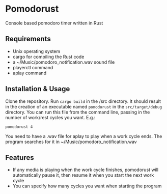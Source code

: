 # Pomodorust
Console based pomodoro timer written in Rust

## Requirements
- Unix operating system
- cargo for compiling the Rust code
- a ~/Music/pomodoro_notification.wav sound file
- playerctl command
- aplay command

## Installation & Usage
Clone the repository. Run `cargo build` in the /src directory. It should result in the creation of an executable named `pomodorust` in the `src/target/debug` directory. You can run this file from the command line, passing in the number of work/rest cycles you want. E.g.:

```
pomodorust 4
```

You need to have a .wav file for aplay to play when a work cycle ends. The program searches for it in ~/Music/pomodoro_notification.wav

## Features
- If any media is playing when the work cycle finishes, pomodorust will automatically pause it, then resume it when you start the next work cycle
- You can specify how many cycles you want when starting the program
